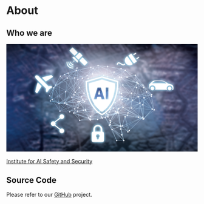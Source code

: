 <!--
SPDX-FileCopyrightText: 2024 Johannes Unruh <johannes.unruh@dlr.de>

SPDX-License-Identifier: CC-BY-4.0
-->

# About

## Who we are

![dlr-ai](assets/DLR_AI.png)

[Institute for AI Safety and Security](https://www.dlr.de/en/ki)

## Source Code

Please refer to our [GitHub](https://github.com/DLR-KI) project.
